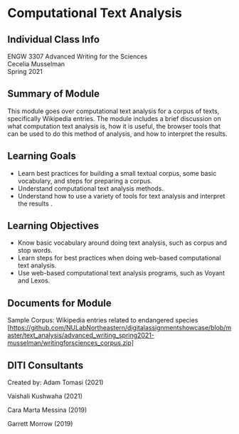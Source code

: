 # Computational Text Analysis

## Individual Class Info
ENGW 3307 Advanced Writing for the Sciences
<br>
Cecelia Musselman
<br>
Spring 2021
<br>

## Summary of Module
This module goes over computational text analysis for a corpus of texts, specifically Wikipedia entries. The module includes a brief discussion on what computation text analysis is, how it is useful, the browser tools that can be used to do this method of analysis, and how to interpret the results.

## Learning Goals
- Learn best practices for building a small textual corpus, some basic vocabulary, and steps for preparing a corpus.
- Understand computational text analysis methods.
- Understand how to use a variety of tools for text analysis and interpret the results .

## Learning Objectives
- Know basic vocabulary around doing text analysis, such as corpus and stop words.
- Learn steps for best practices when doing web-based computational text analysis.
- Use web-based computational text analysis programs, such as Voyant and Lexos.

## Documents for Module

Sample Corpus: Wikipedia entries related to endangered species [https://github.com/NULabNortheastern/digitalassignmentshowcase/blob/master/text_analysis/advanced_writing_spring2021-musselman/writingforsciences_corpus.zip]

## DITI Consultants
Created by:
Adam Tomasi (2021)

Vaishali Kushwaha (2021)

Cara Marta Messina (2019)

Garrett Morrow (2019)

